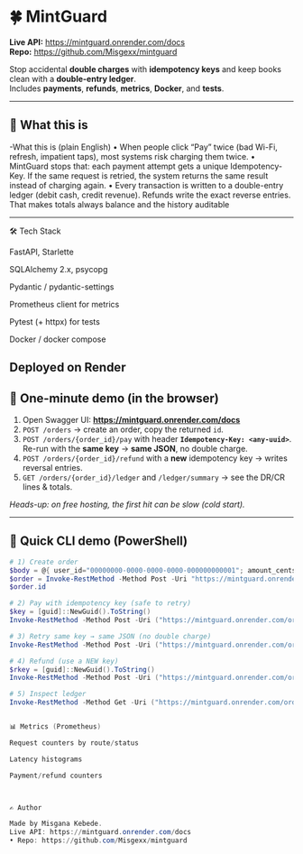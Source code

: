 # 🍀 MintGuard

**Live API:** https://mintguard.onrender.com/docs  
**Repo:** https://github.com/Misgexx/mintguard

Stop accidental **double charges** with **idempotency keys** and keep books clean with a **double-entry ledger**.  
Includes **payments**, **refunds**, **metrics**, **Docker**, and **tests**.

---

## 🚦 What this is 

-What this is (plain English)
•	When people click “Pay” twice (bad Wi-Fi, refresh, impatient taps), most systems risk charging them twice.
•	MintGuard stops that: each payment attempt gets a unique Idempotency-Key. If the same request is retried, the system returns the same result instead of charging again.
•	Every transaction is written to a double-entry ledger (debit cash, credit revenue). Refunds write the exact reverse entries. That makes totals always balance and the history auditable


---

🛠 Tech Stack

FastAPI, Starlette

SQLAlchemy 2.x, psycopg

Pydantic / pydantic-settings

Prometheus client for metrics

Pytest (+ httpx) for tests

Docker / docker compose

Deployed on Render
---

## 🧪 One-minute demo (in the browser)

1. Open Swagger UI: **https://mintguard.onrender.com/docs**
2. `POST /orders` → create an order, copy the returned `id`.
3. `POST /orders/{order_id}/pay` with header **`Idempotency-Key: <any-uuid>`**.  
   Re-run with the **same key** → **same JSON**, no double charge.
4. `POST /orders/{order_id}/refund` with a **new** idempotency key → writes reversal entries.
5. `GET /orders/{order_id}/ledger` and `/ledger/summary` → see the DR/CR lines & totals.

_Heads-up: on free hosting, the first hit can be slow (cold start)._

---

## 🔌 Quick CLI demo (PowerShell)

```powershell
# 1) Create order
$body = @{ user_id="00000000-0000-0000-0000-000000000001"; amount_cents=1200; currency="USD" } | ConvertTo-Json
$order = Invoke-RestMethod -Method Post -Uri "https://mintguard.onrender.com/orders" -ContentType "application/json" -Body $body
$order.id

# 2) Pay with idempotency key (safe to retry)
$key = [guid]::NewGuid().ToString()
Invoke-RestMethod -Method Post -Uri ("https://mintguard.onrender.com/orders/{0}/pay" -f $order.id) -Headers @{ "Idempotency-Key" = $key }

# 3) Retry same key → same JSON (no double charge)
Invoke-RestMethod -Method Post -Uri ("https://mintguard.onrender.com/orders/{0}/pay" -f $order.id) -Headers @{ "Idempotency-Key" = $key }

# 4) Refund (use a NEW key)
$rkey = [guid]::NewGuid().ToString()
Invoke-RestMethod -Method Post -Uri ("https://mintguard.onrender.com/orders/{0}/refund" -f $order.id) -Headers @{ "Idempotency-Key" = $rkey }

# 5) Inspect ledger
Invoke-RestMethod -Method Get -Uri ("https://mintguard.onrender.com/orders/{0}/ledger" -f $order.id) | ConvertTo-Json -Depth 5


📊 Metrics (Prometheus)

Request counters by route/status

Latency histograms

Payment/refund counters



✍️ Author

Made by Misgana Kebede.
Live API: https://mintguard.onrender.com/docs  
• Repo: https://github.com/Misgexx/mintguard